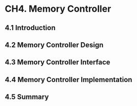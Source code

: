 # CH4. Memory Controller
## 4.1 Introduction

## 4.2 Memory Controller Design

## 4.3 Memory Controller Interface

## 4.4 Memory Controller Implementation

## 4.5 Summary
